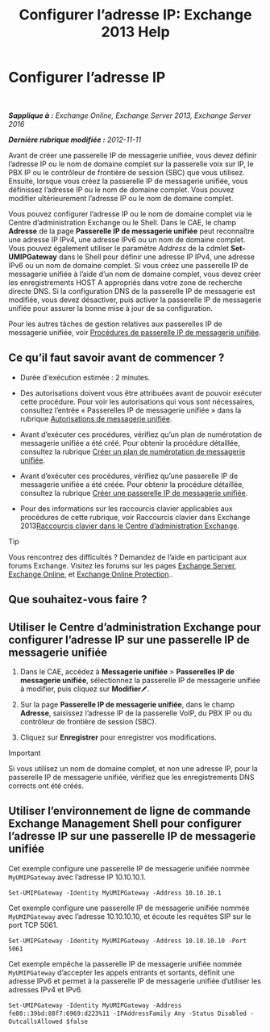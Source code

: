 ﻿---
title: 'Configurer l’adresse IP: Exchange 2013 Help'
TOCTitle: Configurer l’adresse IP
ms:assetid: 100541c1-2297-4c46-9602-b304736541a8
ms:mtpsurl: https://technet.microsoft.com/fr-fr/library/Bb266940(v=EXCHG.150)
ms:contentKeyID: 50477572
ms.date: 04/24/2018
mtps_version: v=EXCHG.150
ms.translationtype: HT
---

# Configurer l’adresse IP

 

_**Sapplique à :** Exchange Online, Exchange Server 2013, Exchange Server 2016_

_**Dernière rubrique modifiée :** 2012-11-11_

Avant de créer une passerelle IP de messagerie unifiée, vous devez définir l’adresse IP ou le nom de domaine complet sur la passerelle voix sur IP, le PBX IP ou le contrôleur de frontière de session (SBC) que vous utilisez. Ensuite, lorsque vous créez la passerelle IP de messagerie unifiée, vous définissez l’adresse IP ou le nom de domaine complet. Vous pouvez modifier ultérieurement l’adresse IP ou le nom de domaine complet.

Vous pouvez configurer l’adresse IP ou le nom de domaine complet via le Centre d’administration Exchange ou le Shell. Dans le CAE, le champ **Adresse** de la page **Passerelle IP de messagerie unifiée** peut reconnaître une adresse IP IPv4, une adresse IPv6 ou un nom de domaine complet. Vous pouvez également utiliser le paramètre *Address* de la cdmlet **Set-UMIPGateway** dans le Shell pour définir une adresse IP IPv4, une adresse IPv6 ou un nom de domaine complet. Si vous créez une passerelle IP de messagerie unifiée à l’aide d’un nom de domaine complet, vous devez créer les enregistrements HOST A appropriés dans votre zone de recherche directe DNS. Si la configuration DNS de la passerelle IP de messagerie est modifiée, vous devez désactiver, puis activer la passerelle IP de messagerie unifiée pour assurer la bonne mise à jour de sa configuration.

Pour les autres tâches de gestion relatives aux passerelles IP de messagerie unifiée, voir [Procédures de passerelle IP de messagerie unifiée](um-ip-gateway-procedures-exchange-2013-help.md).

## Ce qu’il faut savoir avant de commencer ?

  - Durée d'exécution estimée : 2 minutes.

  - Des autorisations doivent vous être attribuées avant de pouvoir exécuter cette procédure. Pour voir les autorisations qui vous sont nécessaires, consultez l’entrée « Passerelles IP de messagerie unifiée » dans la rubrique [Autorisations de messagerie unifiée](unified-messaging-permissions-exchange-2013-help.md).

  - Avant d’exécuter ces procédures, vérifiez qu’un plan de numérotation de messagerie unifiée a été créé. Pour obtenir la procédure détaillée, consultez la rubrique [Créer un plan de numérotation de messagerie unifiée](create-a-um-dial-plan-exchange-2013-help.md).

  - Avant d’exécuter ces procédures, vérifiez qu’une passerelle IP de messagerie unifiée a été créée. Pour obtenir la procédure détaillée, consultez la rubrique [Créer une passerelle IP de messagerie unifiée](create-a-um-ip-gateway-exchange-2013-help.md).

  - Pour des informations sur les raccourcis clavier applicables aux procédures de cette rubrique, voir Raccourcis clavier dans Exchange 2013[Raccourcis clavier dans le Centre d’administration Exchange](keyboard-shortcuts-in-the-exchange-admin-center-exchange-online-protection-help.md).

> [!TIP]
> Vous rencontrez des difficultés ? Demandez de l’aide en participant aux forums Exchange. Visitez les forums sur les pages <a href="https://go.microsoft.com/fwlink/p/?linkid=60612">Exchange Server</a>, <a href="https://go.microsoft.com/fwlink/p/?linkid=267542">Exchange Online</a>, et <a href="https://go.microsoft.com/fwlink/p/?linkid=285351">Exchange Online Protection</a>..


## Que souhaitez-vous faire ?

## Utiliser le Centre d’administration Exchange pour configurer l’adresse IP sur une passerelle IP de messagerie unifiée

1.  Dans le CAE, accédez à **Messagerie unifiée** \> **Passerelles IP de messagerie unifiée**, sélectionnez la passerelle IP de messagerie unifiée à modifier, puis cliquez sur **Modifier**![Icône Modifier](images/Bb124582.6f53ccb2-1f13-4c02-bea0-30690e6ea71d(EXCHG.150).gif "Icône Modifier").

2.  Sur la page **Passerelle IP de messagerie unifiée**, dans le champ **Adresse**, saisissez l’adresse IP de la passerelle VoIP, du PBX IP ou du contrôleur de frontière de session (SBC).

3.  Cliquez sur **Enregistrer** pour enregistrer vos modifications.

> [!IMPORTANT]
> Si vous utilisez un nom de domaine complet, et non une adresse IP, pour la passerelle IP de messagerie unifiée, vérifiez que les enregistrements DNS corrects ont été créés.


## Utiliser l’environnement de ligne de commande Exchange Management Shell pour configurer l’adresse IP sur une passerelle IP de messagerie unifiée

Cet exemple configure une passerelle IP de messagerie unifiée nommée `MyUMIPGateway` avec l’adresse IP 10.10.10.1.

    Set-UMIPGateway -Identity MyUMIPGateway -Address 10.10.10.1

Cet exemple configure une passerelle IP de messagerie unifiée nommée `MyUMIPGateway` avec l’adresse 10.10.10.10, et écoute les requêtes SIP sur le port TCP 5061.

    Set-UMIPGateway -Identity MyUMIPGateway -Address 10.10.10.10 -Port 5061

Cet exemple empêche la passerelle IP de messagerie unifiée nommée `MyUMIPGateway` d’accepter les appels entrants et sortants, définit une adresse IPv6 et permet à la passerelle IP de messagerie unifiée d’utiliser les adresses IPv4 et IPv6.

    Set-UMIPGateway -Identity MyUMIPGateway -Address fe80::39bd:88f7:6969:d223%11 -IPAddressFamily Any -Status Disabled -OutcallsAllowed $false

